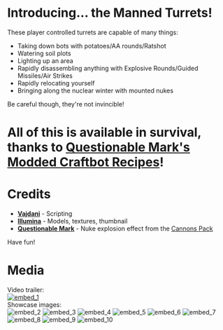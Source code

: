 # Introducing... the Manned Turrets!
These player controlled turrets are capable of many things:
- Taking down bots with potatoes/AA rounds/Ratshot
- Watering soil plots
- Lighting up an area
- Rapidly disassembling anything with Explosive Rounds/Guided Missiles/Air Strikes
- Rapidly relocating yourself
- Bringing along the nuclear winter with mounted nukes

Be careful though, they're not invincible!

# All of this is available in survival, thanks to [Questionable Mark's Modded Craftbot Recipes](https://steamcommunity.com/sharedfiles/filedetails/?id=2816900681)!

# Credits
- **[Vajdani](https://steamcommunity.com/profiles/76561198239793064)** - Scripting
- **[Illumina](https://steamcommunity.com/profiles/76561198084590156)** - Models, textures, thumbnail
- **[Questionable Mark](https://steamcommunity.com/id/QuestionMarko)** - Nuke explosion effect from the [Cannons Pack](https://steamcommunity.com/sharedfiles/filedetails/?id=1904783067)

Have fun!

# Media
Video trailer:\
[![embed_1](https://img.youtube.com/vi/_swG8ryuTaw/0.jpg)](https://www.youtube.com/watch?v=_swG8ryuTaw)\
Showcase images:\
![embed_2](https://images.steamusercontent.com/ugc/2508017401741473898/849A383C394C2E463E9BB918CD2A1F5FF24DB699/)
![embed_3](https://images.steamusercontent.com/ugc/2508017401741473905/EF0BBB5F39016B419791F9B80C427CFB1EBF8C05/)
![embed_4](https://images.steamusercontent.com/ugc/2508017401741473912/325C123158C09C6B5EFAB8FCE4E4A809F5AB44C5/)
![embed_5](https://images.steamusercontent.com/ugc/2269315845079134809/7FDA680BC1392C04B66C44B277F0D498C0F3434C/)
![embed_6](https://images.steamusercontent.com/ugc/2269315845079839112/0E24FC7014ED3358BC3BABED6BCD16C722E9FA2F/)
![embed_7](https://images.steamusercontent.com/ugc/2269315845079383979/804CA2E406A08FA5F0178FE8CBD72F83D5546C98/)
![embed_8](https://images.steamusercontent.com/ugc/2269315845079663461/F32A039FFC3FF8B52136AA846C31F8C48BAF6AF5/)
![embed_9](https://images.steamusercontent.com/ugc/2269315845125113507/51ADA0B64AC7DD0D34823CF069F57F01195C792A/)
![embed_10](https://images.steamusercontent.com/ugc/2269315845125138231/7416992A189395FEB31204CDF8CE71A8AC9B032C/)